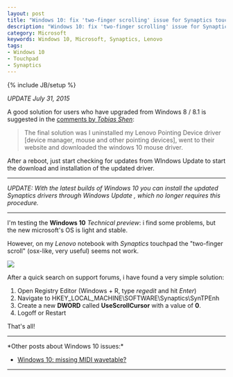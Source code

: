 ```yaml
---
layout: post
title: "Windows 10: fix 'two-finger scrolling' issue for Synaptics touchpads"
description: "Windows 10: fix 'two-finger scrolling' issue for Synaptics touchpads"
category: Microsoft
keywords: Windows 10, Microsoft, Synaptics, Lenovo
tags: 
- Windows 10
- Touchpad
- Synaptics
---
```

{% include JB/setup %}

*UPDATE  July 31, 2015*

A good solution for users who have upgraded from Windows 8 / 8.1 is suggested in the [comments by *Tobias Shen*](http://www.andreafortuna.org/microsoft/2014/10/20/windows-10-solve-the-two-finger-scrolling-issue-for-synaptics-touchpads/#comment-2166219123):

>The final solution was I uninstalled my Lenovo Pointing Device driver [device manager, mouse and other pointing devices], went to their website and downloaded the windows 10 mouse driver. 

After a reboot, just start checking for updates from WIndows Update to start the download and installation of the updated driver.

<hr/>

*UPDATE: With the latest builds of Windows 10 you can install the updated Synaptics drivers  through Windows Update , which no longer requires this procedure.* 

<hr/>

I'm testing the **Windows 10** *Technical preview*: i find some problems, but the new microsoft's OS is light and stable.

However, on my *Lenovo* notebook with *Synaptics* touchpad the "two-finger scroll" (osx-like, very useful) seems not work.

![](http://www.lenovo.com/images/gallery/main/lenovo-laptop-ideapad-z500-touch-closeup-touchpad-4.jpg)

<!-- more -->

After a quick search on support forums, i have found a very simple solution:

1. Open Registry Editor (Windows + R, type *regedit* and hit *Enter*)
2. Navigate to HKEY_LOCAL_MACHINE\SOFTWARE\Synaptics\SynTPEnh
3. Create a new **DWORD** called **UseScrollCursor** with a value of **0**.
4. Logoff or Restart

That's all!

<hr/>
*Other posts about Windows 10 issues:*

- [Windows 10: missing MIDI wavetable?](/microsoft/2015/07/30/windows-10-missing-midi-wavetable/)
<hr/>